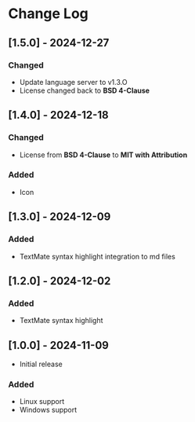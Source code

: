 # Change Log

## [1.5.0] - 2024-12-27

### Changed

- Update language server to v1.3.O
- License changed back to **BSD 4-Clause**

## [1.4.0] - 2024-12-18

### Changed

- License from **BSD 4-Clause** to **MIT with Attribution**

### Added

- Icon

## [1.3.0] - 2024-12-09

### Added

- TextMate syntax highlight integration to md files

## [1.2.0] - 2024-12-02

### Added

- TextMate syntax highlight

## [1.0.0] - 2024-11-09

- Initial release

### Added

- Linux support
- Windows support